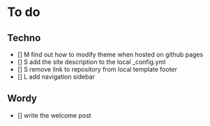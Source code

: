 # To do

## Techno
- [] M find out how to modify theme when hosted on github pages
- [] S add the site description to the local _config.yml
- [] S remove link to repository from local template footer
- [] L add navigation sidebar

## Wordy
- [] write the welcome post

